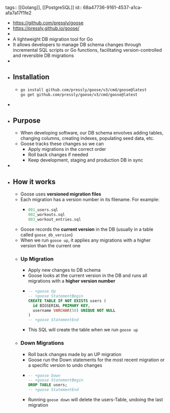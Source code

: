 tags:: [[Golang]], [[PostgreSQL]]
id:: 68a47736-9161-4537-a1ca-afa7a17f1fe2

- https://github.com/pressly/goose
- https://pressly.github.io/goose/
-
- A lightweight DB migration tool for Go
- It allows developers to manage DB schema changes through incremental SQL scripts or Go functions, facilitating version-controlled and reversible DB migrations
-
- ## Installation
	- ```bash
	  go install github.com/pressly/goose/v3/cmd/goose@latest
	  go get github.com/pressly/goose/v3/cmd/goose@latest
	  ```
-
- ## Purpose
	- When developing software, our DB schema envolves adding tables, changing columns, creating indexes, populating seed data, etc.
	- Goose tracks these changes so we can
		- Apply migrations in the correct order
		- Roll back changes if needed
		- Keep development, staging and production DB in sync
-
- ## How it works
	- Goose uses **versioned migration files**
	- Each migration has a version number in its filename. For example:
		- ```sql
		  001_users.sql
		  002_workouts.sql
		  003_workout_entries.sql
		  ```
	- Goose records the **current version** in the DB (usually in a table called `goose_db_version`)
	- When we run `goose up`, it applies any migrations with a higher version than the current one
	- ### Up Migration
		- Apply new changes to DB schema
		- Goose looks at the current version in the DB and runs all migrations with a **higher version number**
		- ```sql
		  -- +goose Up
		  -- +goose StatementBegin
		  CREATE TABLE IF NOT EXISTS users (
		    id BIGSERIAL PRIMARY KEY,
		    username VARCHAR(50) UNIQUE NOT NULL
		  )
		  -- +goose StatementEnd
		  ```
		- This SQL will create the table when we run `goose up`
	- ### Down Migrations
		- Roll back changes made by an UP migration
		- Goose run the Down statements for the most recent migration or a specific version to undo changes
		- ```sql
		  -- +goose Down
		  -- +goose StatementBegin
		  DROP TABLE users;
		  -- +goose StatementEnd
		  ```
		- Running `goose down` will delete the users-Table, undoing the last migration